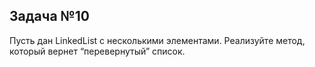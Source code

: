 ## Задача №10

Пусть дан LinkedList с несколькими элементами. Реализуйте метод, который вернет “перевернутый” список.